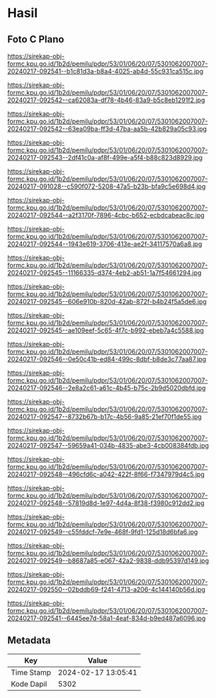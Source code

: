 # Hasil

## Foto C Plano

https://sirekap-obj-formc.kpu.go.id/1b2d/pemilu/pdpr/53/01/06/20/07/5301062007007-20240217-092541--b1c81d3a-b8a4-4025-ab4d-55c931ca515c.jpg

https://sirekap-obj-formc.kpu.go.id/1b2d/pemilu/pdpr/53/01/06/20/07/5301062007007-20240217-092542--ca62083a-df78-4b46-83a9-b5c8eb1291f2.jpg

https://sirekap-obj-formc.kpu.go.id/1b2d/pemilu/pdpr/53/01/06/20/07/5301062007007-20240217-092542--63ea09ba-ff3d-47ba-aa5b-42b829a05c93.jpg

https://sirekap-obj-formc.kpu.go.id/1b2d/pemilu/pdpr/53/01/06/20/07/5301062007007-20240217-092543--2df41c0a-af8f-499e-a5f4-b88c823d8929.jpg

https://sirekap-obj-formc.kpu.go.id/1b2d/pemilu/pdpr/53/01/06/20/07/5301062007007-20240217-091028--c590f072-5208-47a5-b23b-bfa9c5e698d4.jpg

https://sirekap-obj-formc.kpu.go.id/1b2d/pemilu/pdpr/53/01/06/20/07/5301062007007-20240217-092544--a2f3170f-7896-4cbc-b652-ecbdcabeac8c.jpg

https://sirekap-obj-formc.kpu.go.id/1b2d/pemilu/pdpr/53/01/06/20/07/5301062007007-20240217-092544--1943e619-3706-413e-ae2f-34117570a6a8.jpg

https://sirekap-obj-formc.kpu.go.id/1b2d/pemilu/pdpr/53/01/06/20/07/5301062007007-20240217-092545--11166335-d374-4eb2-ab51-1a7f54661294.jpg

https://sirekap-obj-formc.kpu.go.id/1b2d/pemilu/pdpr/53/01/06/20/07/5301062007007-20240217-092545--606e910b-820d-42ab-872f-b4b24f5a5de6.jpg

https://sirekap-obj-formc.kpu.go.id/1b2d/pemilu/pdpr/53/01/06/20/07/5301062007007-20240217-092545--ae109eef-5c65-4f7c-b992-ebeb7a4c5588.jpg

https://sirekap-obj-formc.kpu.go.id/1b2d/pemilu/pdpr/53/01/06/20/07/5301062007007-20240217-092546--0e50c41b-ed84-499c-8dbf-b8de3c77aa87.jpg

https://sirekap-obj-formc.kpu.go.id/1b2d/pemilu/pdpr/53/01/06/20/07/5301062007007-20240217-092546--2e8a2c61-a61c-4b45-b75c-2b9d5020dbfd.jpg

https://sirekap-obj-formc.kpu.go.id/1b2d/pemilu/pdpr/53/01/06/20/07/5301062007007-20240217-092547--8732b67b-b17c-4b56-9a85-21ef70f1de55.jpg

https://sirekap-obj-formc.kpu.go.id/1b2d/pemilu/pdpr/53/01/06/20/07/5301062007007-20240217-092547--59659a41-034b-4835-abe3-4cb008384fdb.jpg

https://sirekap-obj-formc.kpu.go.id/1b2d/pemilu/pdpr/53/01/06/20/07/5301062007007-20240217-092548--496cfd6c-a042-422f-8f66-f7347979d4c5.jpg

https://sirekap-obj-formc.kpu.go.id/1b2d/pemilu/pdpr/53/01/06/20/07/5301062007007-20240217-092548--57819d8d-1e97-4d4a-8f38-f3980c912dd2.jpg

https://sirekap-obj-formc.kpu.go.id/1b2d/pemilu/pdpr/53/01/06/20/07/5301062007007-20240217-092549--c55fddcf-7e9e-468f-9fd1-125d18d6bfa6.jpg

https://sirekap-obj-formc.kpu.go.id/1b2d/pemilu/pdpr/53/01/06/20/07/5301062007007-20240217-092549--b8687a85-e067-42a2-9838-ddb95397d149.jpg

https://sirekap-obj-formc.kpu.go.id/1b2d/pemilu/pdpr/53/01/06/20/07/5301062007007-20240217-092550--02bddb69-f241-4713-a206-4c144140b56d.jpg

https://sirekap-obj-formc.kpu.go.id/1b2d/pemilu/pdpr/53/01/06/20/07/5301062007007-20240217-092541--6445ee7d-58a1-4eaf-834d-b9ed487a6096.jpg


## Metadata

| Key        | Value               |
| ---------- | ------------------- |
| Time Stamp | 2024-02-17 13:05:41 |
| Kode Dapil | 5302                |



